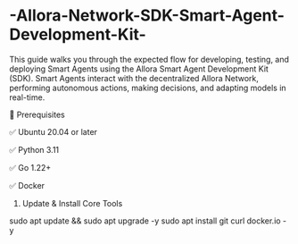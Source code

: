 # -Allora-Network-SDK-Smart-Agent-Development-Kit-
This guide walks you through the expected flow for developing, testing, and deploying Smart Agents using the Allora Smart Agent Development Kit (SDK). Smart Agents interact with the decentralized Allora Network, performing autonomous actions, making decisions, and adapting models in real-time.

🔧 Prerequisites

✅ Ubuntu 20.04 or later

✅ Python 3.11

✅ Go 1.22+

✅ Docker

1. Update & Install Core Tools
   
sudo apt update && sudo apt upgrade -y
sudo apt install git curl docker.io -y

